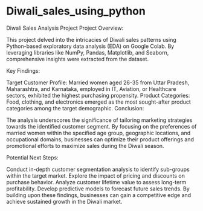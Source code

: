 # Diwali_sales_using_python
Diwali Sales Analysis Project
Project Overview:

This project delved into the intricacies of Diwali sales patterns using Python-based exploratory data analysis (EDA) on Google Colab. By leveraging libraries like NumPy, Pandas, Matplotlib, and Seaborn, comprehensive insights were extracted from the dataset.

Key Findings:

Target Customer Profile: Married women aged 26-35 from Uttar Pradesh, Maharashtra, and Karnataka, employed in IT, Aviation, or Healthcare sectors, exhibited the highest purchasing propensity.
Product Categories: Food, clothing, and electronics emerged as the most sought-after product categories among the target demographic.
Conclusion:

The analysis underscores the significance of tailoring marketing strategies towards the identified customer segment. By focusing on the preferences of married women within the specified age group, geographic locations, and occupational domains, businesses can optimize their product offerings and promotional efforts to maximize sales during the Diwali season.

Potential Next Steps:

Conduct in-depth customer segmentation analysis to identify sub-groups within the target market.
Explore the impact of pricing and discounts on purchase behavior.
Analyze customer lifetime value to assess long-term profitability.
Develop predictive models to forecast future sales trends.
By building upon these findings, businesses can gain a competitive edge and achieve sustained growth in the Diwali market.
